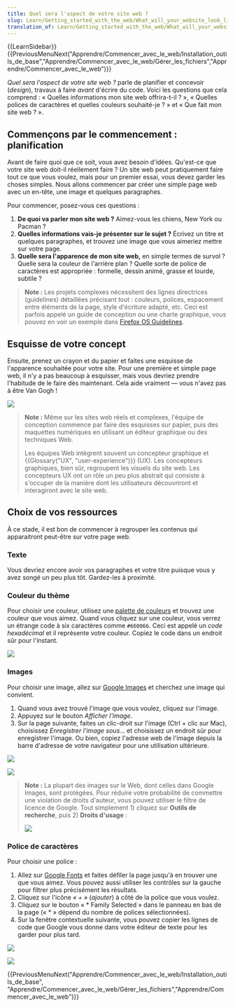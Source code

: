 ```yaml
---
title: Quel sera l'aspect de votre site web ?
slug: Learn/Getting_started_with_the_web/What_will_your_website_look_like
translation_of: Learn/Getting_started_with_the_web/What_will_your_website_look_like
---
```


{{LearnSidebar}}
{{PreviousMenuNext("Apprendre/Commencer_avec_le_web/Installation_outils_de_base","Apprendre/Commencer_avec_le_web/Gérer_les_fichiers","Apprendre/Commencer_avec_le_web")}}

_Quel sera l'aspect de votre site web ?_ parle de planifier et concevoir (_design_), travaux à faire _avant_ d'écrire du code. Voici les questions que cela comprend&nbsp;: « Quelles informations mon site web offrira-t-il ? », « Quelles polices de caractères et quelles couleurs souhaité-je ? » et « Que fait mon site web ? ».

## Commençons par le commencement : planification

Avant de faire quoi que ce soit, vous avez besoin d'idées. Qu'est-ce que votre site web doit-il réellement faire ? Un site web peut pratiquement faire tout ce que vous voulez, mais pour un premier essai, vous devez garder les choses simples. Nous allons commencer par créer une simple page web avec un en-tête, une image et quelques paragraphes.

Pour commencer, posez-vous ces questions :

1. **De quoi va parler mon site web ?** Aimez-vous les chiens, New York ou Pacman ?
2. **Quelles informations vais-je présenter sur le sujet ?** Écrivez un titre et quelques paragraphes, et trouvez une image que vous aimeriez mettre sur votre page.
3. **Quelle sera l'apparence de mon site web,** en simple termes de survol&nbsp;? Quelle sera la couleur de l'arrière plan ? Quelle sorte de police de caractères est appropriée : formelle, dessin animé, grasse et lourde, subtile ?

> **Note :** Les projets complexes nécessitent des lignes directrices (guidelines) détaillées précisant tout : couleurs, polices, espacement entre éléments de la page, style d'écriture adapté, etc. Ceci est parfois appelé un guide de conception ou une charte graphique, vous pouvez en voir un exemple dans [Firefox OS Guidelines](https://www.mozilla.org/fr/styleguide/products/firefox-os/).

## Esquisse de votre concept

Ensuite, prenez un crayon et du papier et faites une esquisse de l'apparence souhaitée pour votre site. Pour une première et simple page web, il n'y a pas beaucoup à esquisser, mais vous devriez prendre l'habitude de le faire dès maintenant. Cela aide vraiment — vous n'avez pas à être Van Gogh !

![](website-drawing-scan.png)

> **Note :** Même sur les sites web réels et complexes, l'équipe de conception commence par faire des esquisses sur papier, puis des maquettes numériques en utilisant un éditeur graphique ou des techniques Web.
>
> Les équipes Web intègrent souvent un concepteur graphique et {{Glossary("UX", "user-experience")}} (UX). Les concepteurs graphiques, bien sûr, regroupent les visuels du site web. Les concepteurs UX ont un rôle un peu plus abstrait qui consiste à s'occuper de la manière dont les utilisateurs découvriront et interagiront avec le site web.

## Choix de vos ressources

À ce stade, il est bon de commencer à regrouper les contenus qui apparaitront peut-être sur votre page web.

### Texte

Vous devriez encore avoir vos paragraphes et votre titre puisque vous y avez songé un peu plus tôt. Gardez-les à proximité.

### Couleur du thème

Pour choisir une couleur, utilisez une [palette de couleurs](http://www.code-couleur.com/index.html) et trouvez une couleur que vous aimez. Quand vous cliquez sur une couleur, vous verrez un étrange code à six caractères comme `#660066`. Ceci est appelé un _code hexadécimal_ et il représente votre couleur. Copiez le code dans un endroit sûr pour l'instant.

![](Screenshot%20from%202014-11-03%2017:40:49.png)

### Images

Pour choisir une image, allez sur [Google Images](https://www.google.com/imghp?gws_rd=ssl) et cherchez une image qui convient.

1. Quand vous avez trouvé l'image que vous voulez, cliquez sur l'image.
2. Appuyez sur le bouton _Afficher l'image_.
3. Sur la page suivante, faites un clic-droit sur l'image (Ctrl + clic sur Mac), choisissez _Enregistrer l'image sous…_ et choisissez un endroit sûr pour enregistrer l'image. Ou bien, copiez l'adresse web de l'image depuis la barre d'adresse de votre navigateur pour une utilisation ultérieure.

![](Screenshot%20from%202014-11-04%2015:09:21.png)

![](Screenshot%20from%202014-11-04%2015:20:48.png)

> **Note :** La plupart des images sur le Web, dont celles dans Google Images, sont protégées. Pour réduire votre probabilité de commettre une violation de droits d'auteur, vous pouvez utiliser le filtre de licence de Google. Tout simplement 1) cliquez sur **Outils de recherche**, puis 2) **Droits d'usage**&nbsp;:
>
> ![](Screenshot%20from%202014-11-04%2014:27:45.png)

### Police de caractères

Pour choisir une police :

1. Allez sur [Google Fonts](http://www.google.com/fonts) et faites défiler la page jusqu'à en trouver une que vous aimez. Vous pouvez aussi utiliser les contrôles sur la gauche pour filtrer plus précisément les résultats.
2. Cliquez sur l'icône _« + »_ (_ajouter_) à côté de la police que vous voulez.
3. Cliquez sur le bouton « \* Family Selected » dans le panneau en bas de la page («&nbsp;\*&nbsp;» dépend du nombre de polices sélectionnées).
4. Sur la fenêtre contextuelle suivante, vous pouvez copier les lignes de code que Google vous donne dans votre éditeur de texte pour les garder pour plus tard.

![](font1.png)

![](font2.png)

{{PreviousMenuNext("Apprendre/Commencer_avec_le_web/Installation_outils_de_base", "Apprendre/Commencer_avec_le_web/Gérer_les_fichiers","Apprendre/Commencer_avec_le_web")}}
